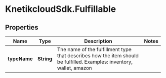 # KnetikcloudSdk.Fulfillable

## Properties
Name | Type | Description | Notes
------------ | ------------- | ------------- | -------------
**typeName** | **String** | The name of the fulfillment type that describes how the item should be fulfilled.  Examples: inventory, wallet, amazon | 


